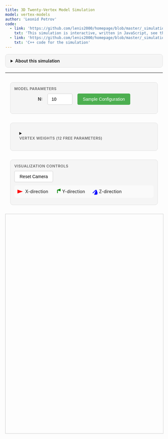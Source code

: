 ```yaml
---
title: 3D Twenty-Vertex Model Simulation
model: vertex-models
author: 'Leonid Petrov'
code:
  - link: 'https://github.com/lenis2000/homepage/blob/master/_simulations/vertex_models/2025-08-29-3d-20vertex.md'
    txt: 'This simulation is interactive, written in JavaScript, see the source code of this page at the link'
  - link: 'https://github.com/lenis2000/homepage/blob/master/_simulations/vertex_models/2025-08-29-3d-20vertex.cpp'
    txt: 'C++ code for the simulation'
---
```


<style>
  /* Interface container and responsive layout */
  .interface-container {
    display: grid;
    gap: 16px;
    padding: 16px;
    max-width: 1400px;
    margin: 0 auto;
  }

  /* Desktop layout */
  @media (min-width: 768px) {
    .interface-container {
      grid-template-columns: repeat(2, 1fr);
    }

    .control-group.full-width,
    .full-width {
      grid-column: 1 / -1;
    }
  }

  /* Mobile layout */
  @media (max-width: 767px) {
    .interface-container {
      grid-template-columns: 1fr;
    }
  }

  /* Visual grouping */
  .control-group {
    background: #f5f5f5;
    border: 1px solid #e0e0e0;
    border-radius: 8px;
    padding: 12px;
    margin-bottom: 12px;
  }

  .control-group-title {
    font-size: 12px;
    font-weight: 600;
    color: #666;
    margin-bottom: 8px;
    text-transform: uppercase;
    letter-spacing: 0.5px;
  }

  /* Canvas styling */
  #three-container {
    width: 100%;
    max-width: 1200px;
    height: 700px;
    margin: 0 auto;
    border: 1px solid #ccc;
    display: block;
  }

  /* Parameter grid layout */
  .parameters-grid {
    display: grid;
    grid-template-columns: repeat(3, 1fr);
    gap: 16px;
    margin-bottom: 12px;
    justify-content: center;
  }

  .param-item {
    display: flex;
    flex-direction: column;
    align-items: center;
    gap: 8px;
    padding: 8px;
  }

  .param-item label {
    font-weight: 600;
    font-size: 13px;
    color: #333;
    text-align: center;
    min-height: 20px;
    display: flex;
    align-items: center;
    justify-content: center;
  }

  .param-item input {
    width: 80px;
    text-align: center;
  }

  .button-row {
    display: flex;
    gap: 8px;
    flex-wrap: wrap;
  }

  /* Consistent input styling */
  input[type="number"],
  input[type="range"],
  select {
    height: 36px;
    padding: 0 12px;
    border: 1px solid #d0d0d0;
    border-radius: 4px;
    font-size: 14px;
    transition: border-color 0.2s;
  }

  input[type="range"] {
    padding: 0;
  }

  input[type="number"]:focus,
  select:focus {
    outline: none;
    border-color: #4CAF50;
  }

  /* Button improvements */
  button {
    height: 36px;
    padding: 0 16px;
    border: 1px solid #d0d0d0;
    border-radius: 4px;
    background: white;
    font-size: 14px;
    cursor: pointer;
    transition: all 0.2s;
    white-space: nowrap;
  }

  button:hover {
    background: #f5f5f5;
    border-color: #999;
  }

  button:active {
    background: #e0e0e0;
  }

  /* Primary action buttons */
  button.primary {
    background: #4CAF50;
    color: white;
    border-color: #4CAF50;
  }

  button.primary:hover {
    background: #45a049;
  }

  /* Progress bar */
  .progress-container {
    width: 100%;
    height: 20px;
    background: #f0f0f0;
    border-radius: 10px;
    overflow: hidden;
    margin: 10px 0;
    display: none;
  }

  .progress-bar {
    height: 100%;
    background: #4CAF50;
    width: 0%;
    transition: width 0.3s ease;
  }

  /* T-slider styling */
  .slider-container {
    display: flex;
    align-items: center;
    gap: 10px;
    margin: 10px 0;
  }

  .slider-container label {
    font-weight: 500;
  }

  .slider-container input[type="range"] {
    flex: 1;
  }

  .slider-value {
    min-width: 40px;
    text-align: center;
    font-weight: 600;
  }

  /* Legend */
  .legend {
    display: flex;
    gap: 20px;
    margin: 10px 0;
    padding: 10px;
    background: #fafafa;
    border-radius: 8px;
    flex-wrap: wrap;
  }

  .legend-item {
    display: flex;
    align-items: center;
    gap: 5px;
  }

  .arrow-icon {
    width: 20px;
    height: 20px;
  }

  /* Mobile optimizations */
  @media (max-width: 767px) {
    .parameters-grid {
      grid-template-columns: repeat(2, 1fr);
      gap: 12px;
    }
    
    .param-item label {
      font-size: 12px;
    }
    
    .param-item input {
      width: 70px;
    }
    
    #three-container {
      height: 400px;
    }
  }

  /* Very small screens */
  @media (max-width: 480px) {
    .parameters-grid {
      grid-template-columns: 1fr;
    }
    
    .param-item input {
      width: 100px;
    }
  }

  /* Vertex configuration display */
  .vertex-config-display {
    font-family: monospace;
    font-size: 11px;
    background: #f8f8f8;
    padding: 8px;
    border-radius: 4px;
    margin-top: 10px;
    max-height: 200px;
    overflow-y: auto;
  }

  /* Details styling */
  details {
    border: 1px solid #e0e0e0;
    border-radius: 8px;
    overflow: hidden;
    margin-bottom: 16px;
  }

  details > summary {
    padding: 12px 16px;
    background: #f5f5f5;
    font-weight: 600;
    cursor: pointer;
    user-select: none;
  }

  details[open] > summary {
    border-bottom: 1px solid #e0e0e0;
  }

  details > .content {
    padding: 16px;
    background: white;
  }
</style>

<script src="/js/three.min.js"></script>
<script src="/js/OrbitControls.js"></script>
<script src="/js/2025-08-29-3d-20vertex.js"></script>

<details id="about-simulation-details">
<summary>About this simulation</summary>
<div class="content">

This simulation demonstrates the <strong>twenty-vertex model</strong> introduced by Bufetov and Zografos (work in progress).
The model consists of a 3D lattice where arrows are placed on edges, always pointing in positive coordinate directions.
Each vertex has 8 possible incoming arrow configurations and 8 possible outgoing configurations, with conservation of arrow count through each vertex.

<br><br>
The model has 20 vertex types: 2 deterministic (000→000 and 111→111) and 18 stochastic configurations with tuneable weights.
The sampling proceeds in time slices where t = x + y + z, with boundary conditions: empty in xz and yz planes, full in xy plane.

</div>
</details>

---

<!-- Controls for the simulation -->
<div class="interface-container">

<!-- Main Parameters -->
<div class="control-group full-width">
  <div class="control-group-title">Model Parameters</div>
  <div style="display: flex; align-items: center; justify-content: center; gap: 16px; margin-bottom: 16px;">
    <label for="N" style="font-weight: 600; color: #333;">N:</label>
    <input type="number" id="N" value="10" min="2" max="300" style="width: 80px;">
    <button id="sample" class="primary">Sample Configuration</button>
  </div>
  <div class="progress-container" id="progress-container">
    <div class="progress-bar" id="progress-bar"></div>
  </div>
</div>

<!-- Vertex Weights -->
<details class="control-group full-width">
  <summary><div class="control-group-title">Vertex Weights (12 Free Parameters)</div></summary>
  <div class="content">
    <div class="parameters-grid">
      <div class="param-item">
        <label for="w0">100→100:</label>
        <input type="number" id="w0" value="0.333" step="0.001" min="0" style="width: 80px;">
      </div>
      <div class="param-item">
        <label for="w1">100→010:</label>
        <input type="number" id="w1" value="0.333" step="0.001" min="0" style="width: 80px;">
      </div>
      <div class="param-item">
        <label for="w2">010→100:</label>
        <input type="number" id="w2" value="0.333" step="0.001" min="0" style="width: 80px;">
      </div>
      <div class="param-item">
        <label for="w3">010→010:</label>
        <input type="number" id="w3" value="0.333" step="0.001" min="0" style="width: 80px;">
      </div>
      <div class="param-item">
        <label for="w4">001→100:</label>
        <input type="number" id="w4" value="0.333" step="0.001" min="0" style="width: 80px;">
      </div>
      <div class="param-item">
        <label for="w5">001→010:</label>
        <input type="number" id="w5" value="0.333" step="0.001" min="0" style="width: 80px;">
      </div>
      <div class="param-item">
        <label for="w6">110→110:</label>
        <input type="number" id="w6" value="0.333" step="0.001" min="0" style="width: 80px;">
      </div>
      <div class="param-item">
        <label for="w7">110→101:</label>
        <input type="number" id="w7" value="0.333" step="0.001" min="0" style="width: 80px;">
      </div>
      <div class="param-item">
        <label for="w8">101→110:</label>
        <input type="number" id="w8" value="0.333" step="0.001" min="0" style="width: 80px;">
      </div>
      <div class="param-item">
        <label for="w9">101→101:</label>
        <input type="number" id="w9" value="0.333" step="0.001" min="0" style="width: 80px;">
      </div>
      <div class="param-item">
        <label for="w10">011→110:</label>
        <input type="number" id="w10" value="0.333" step="0.001" min="0" style="width: 80px;">
      </div>
      <div class="param-item">
        <label for="w11">011→101:</label>
        <input type="number" id="w11" value="0.333" step="0.001" min="0" style="width: 80px;">
      </div>
    </div>
    <div style="margin-top: 10px; font-size: 12px; color: #666;">
      Note: These 12 parameters, along with sum-to-one constraints, determine all 18 stochastic vertex weights.
      The notation abc→def means incoming arrows from directions (x,y,z) and outgoing to (x,y,z), where 1=arrow present.
    </div>
  </div>
</details>

<!-- Visualization Controls -->
<div class="control-group full-width">
  <div class="control-group-title">Visualization Controls</div>
  <div class="button-row">
    <button id="reset-camera">Reset Camera</button>
  </div>
  <div class="legend">
    <div class="legend-item">
      <svg class="arrow-icon" viewBox="0 0 20 20">
        <line x1="5" y1="10" x2="15" y2="10" stroke="red" stroke-width="2" marker-end="url(#arrowhead-x)"/>
        <defs>
          <marker id="arrowhead-x" markerWidth="10" markerHeight="7" refX="9" refY="3.5" orient="auto">
            <polygon points="0 0, 10 3.5, 0 7" fill="red"/>
          </marker>
        </defs>
      </svg>
      <span>X-direction</span>
    </div>
    <div class="legend-item">
      <svg class="arrow-icon" viewBox="0 0 20 20">
        <line x1="10" y1="15" x2="10" y2="5" stroke="green" stroke-width="2" marker-end="url(#arrowhead-y)"/>
        <defs>
          <marker id="arrowhead-y" markerWidth="7" markerHeight="10" refX="3.5" refY="1" orient="auto">
            <polygon points="0 10, 3.5 0, 7 10" fill="green"/>
          </marker>
        </defs>
      </svg>
      <span>Y-direction</span>
    </div>
    <div class="legend-item">
      <svg class="arrow-icon" viewBox="0 0 20 20">
        <line x1="5" y1="15" x2="15" y2="5" stroke="blue" stroke-width="2" marker-end="url(#arrowhead-z)"/>
        <defs>
          <marker id="arrowhead-z" markerWidth="10" markerHeight="10" refX="9" refY="3" orient="auto">
            <polygon points="0 7, 10 3, 7 10" fill="blue"/>
          </marker>
        </defs>
      </svg>
      <span>Z-direction</span>
    </div>
  </div>
</div>

</div> <!-- End interface-container -->

<!-- 3D Visualization -->
<div id="three-container">
  <canvas id="three-canvas"></canvas>
</div>

<script>
// Check if Module is defined before setting onRuntimeInitialized
if (typeof Module === 'undefined') {
    console.error('Module is not defined. Make sure the WASM JavaScript file is loaded correctly.');
    window.Module = { onRuntimeInitialized: function() {} };
}

Module.onRuntimeInitialized = async function() {
    // WASM Interface Class
    class WASMInterface {
        constructor() {
            this.ready = false;
            this.N = 10;
            this.weights = new Float64Array(12);
            this.weights.fill(1.0/3.0);
            this.arrows = new Uint32Array(); // Will hold packed arrow data
            this.filledCubes = new Uint32Array(); // Will hold packed cube data
        }

        async initialize() {
            if (typeof Module === 'undefined') {
                throw new Error('Module is not defined. WASM JavaScript file may not be loaded.');
            }
            if (typeof Module.cwrap !== 'function') {
                throw new Error('Module.cwrap is not a function. WASM module may not be properly initialized.');
            }

            // Wrap exported functions
            this.initializeModel = Module.cwrap('initializeModel', 'number', ['number', 'number'], {async: true});
            this.sampleConfiguration = Module.cwrap('sampleConfiguration', 'number', [], {async: true});
            this.exportArrows = Module.cwrap('exportArrows', 'number', [], {async: true});
            this.exportFilledCubes = Module.cwrap('exportFilledCubes', 'number', [], {async: true});
            this.updateWeights = Module.cwrap('updateWeights', 'number', ['number'], {async: true});
            this.freeString = Module.cwrap('freeString', null, ['number']);
            this.getProgress = Module.cwrap('getProgress', 'number', []);

            this.ready = true;
        }

        async initModel(N, weights) {
            if (!this.ready) throw new Error('WASM not ready');

            this.N = N;
            this.weights = weights;

            try {
                // Check if Module._malloc and HEAPF64 are available
                if (typeof Module._malloc !== 'function' || typeof Module.HEAPF64 === 'undefined') {
                    // Use alternative allocation method via ccall
                    const ptr = await Module.ccall('initializeModel', 'number', 
                        ['number', 'array'], 
                        [N, weights],
                        {async: true}
                    );
                    
                    if (!ptr) {
                        throw new Error('initializeModel returned null pointer');
                    }
                    const jsonStr = Module.UTF8ToString(ptr);
                    this.freeString(ptr);

                    const result = JSON.parse(jsonStr);
                    if (result.error) {
                        throw new Error(result.error);
                    }
                    return result;
                } else {
                    // Allocate memory for weights array
                    const weightsPtr = Module._malloc(12 * 8); // 12 doubles
                    const heap64 = new Float64Array(Module.HEAPF64.buffer, weightsPtr, 12);
                    heap64.set(weights);

                    const ptr = await this.initializeModel(N, weightsPtr);
                    Module._free(weightsPtr);

                    if (!ptr) {
                        throw new Error('initializeModel returned null pointer');
                    }
                    const jsonStr = Module.UTF8ToString(ptr);
                    this.freeString(ptr);

                    const result = JSON.parse(jsonStr);
                    if (result.error) {
                        throw new Error(result.error);
                    }

                    return result;
                }
            } catch (error) {
                throw new Error(`Initialization failed: ${error.message}`);
            }
        }

        async sample() {
            if (!this.ready) throw new Error('WASM not ready');

            try {
                const ptr = await this.sampleConfiguration();
                const jsonStr = Module.UTF8ToString(ptr);
                this.freeString(ptr);

                const result = JSON.parse(jsonStr);
                if (result.error) {
                    throw new Error(result.error);
                }

                // Get arrow and cube data
                await this.refreshArrows();
                await this.refreshFilledCubes(); // Also fetch cube data
                return result;
            } catch (error) {
                throw new Error(`Sampling failed: ${error.message}`);
            }
        }

        async refreshArrows() {
            try {
                const ptr = await this.exportArrows();
                const jsonStr = Module.UTF8ToString(ptr);
                this.freeString(ptr);

                const result = JSON.parse(jsonStr);
                if (result.ptr && result.count > 0) {
                    // Create a view into the WASM heap for the arrow data
                    this.arrows = new Uint32Array(Module.HEAPU32.buffer, result.ptr, result.count);
                } else {
                    this.arrows = new Uint32Array(); // Empty
                }
            } catch (error) {
                console.error('Failed to refresh arrows:', error);
                this.arrows = new Uint32Array();
            }
        }

        async refreshFilledCubes() {
            try {
                const ptr = await this.exportFilledCubes();
                const jsonStr = Module.UTF8ToString(ptr);
                this.freeString(ptr);

                const result = JSON.parse(jsonStr);
                if (result.ptr && result.count > 0) {
                    this.filledCubes = new Uint32Array(Module.HEAPU32.buffer, result.ptr, result.count);
                } else {
                    this.filledCubes = new Uint32Array();
                }
            } catch (error) {
                console.error('Failed to refresh filled cubes:', error);
                this.filledCubes = new Uint32Array();
            }
        }

        async updateWeightsWasm(weights) {
            if (!this.ready) throw new Error('WASM not ready');

            this.weights = weights;

            try {
                // Check if Module._malloc and HEAPF64 are available
                if (typeof Module._malloc !== 'function' || typeof Module.HEAPF64 === 'undefined') {
                    // Use alternative allocation method via ccall
                    const ptr = await Module.ccall('updateWeights', 'number', 
                        ['array'], 
                        [weights],
                        {async: true}
                    );
                    
                    const jsonStr = Module.UTF8ToString(ptr);
                    this.freeString(ptr);

                    const result = JSON.parse(jsonStr);
                    if (result.error) {
                        throw new Error(result.error);
                    }
                    return result;
                } else {
                    // Allocate memory for weights array
                    const weightsPtr = Module._malloc(12 * 8); // 12 doubles
                    const heap64 = new Float64Array(Module.HEAPF64.buffer, weightsPtr, 12);
                    heap64.set(weights);

                    const ptr = await this.updateWeights(weightsPtr);
                    Module._free(weightsPtr);

                    const jsonStr = Module.UTF8ToString(ptr);
                    this.freeString(ptr);

                    const result = JSON.parse(jsonStr);
                    if (result.error) {
                        throw new Error(result.error);
                    }

                    return result;
                }
            } catch (error) {
                throw new Error(`Weight update failed: ${error.message}`);
            }
        }

        getArrows() {
            return this.arrows; // This is now a Uint32Array
        }

        getFilledCubes() {
            return this.filledCubes; // Add this new getter
        }
    }


    // 3D Visualizer
    class Visualizer3D {
        constructor(container) {
            this.container = container;
            this.N = 10;
            
            // Three.js setup
            this.scene = new THREE.Scene();
            this.scene.background = new THREE.Color(0xffffff);

            // Camera
            this.camera = new THREE.PerspectiveCamera(
                45,
                container.clientWidth / container.clientHeight,
                0.1,
                1000
            );
            this.camera.position.set(30, 30, 30);
            this.camera.lookAt(0, 0, 0);

            // Renderer
            this.renderer = new THREE.WebGLRenderer({
                canvas: document.getElementById('three-canvas'),
                antialias: true
            });
            this.renderer.setSize(container.clientWidth, container.clientHeight);

            // Controls
            this.controls = new THREE.OrbitControls(this.camera, this.renderer.domElement);
            this.controls.enableDamping = true;
            this.controls.dampingFactor = 0.05;

            // Lighting
            const ambientLight = new THREE.AmbientLight(0xffffff, 0.6);
            this.scene.add(ambientLight);

            const directionalLight = new THREE.DirectionalLight(0xffffff, 0.4);
            directionalLight.position.set(10, 10, 10);
            this.scene.add(directionalLight);

            // Arrow group
            this.arrowGroup = new THREE.Group();
            this.scene.add(this.arrowGroup);

            // Grid helper
            this.gridHelper = new THREE.GridHelper(20, 20, 0x888888, 0xcccccc);
            this.scene.add(this.gridHelper);

            // Handle window resize
            window.addEventListener('resize', () => this.handleResize());

            // Start animation loop
            this.animate();
        }

        handleResize() {
            const width = this.container.clientWidth;
            const height = this.container.clientHeight;

            this.camera.aspect = width / height;
            this.camera.updateProjectionMatrix();

            this.renderer.setSize(width, height);
        }

        draw(arrows, filledCubes, N) {
            this.N = N;

            // Clear existing arrows
            while(this.arrowGroup.children.length > 0) {
                const child = this.arrowGroup.children[0];
                if (child.geometry) child.geometry.dispose();
                if (child.material) child.material.dispose();
                this.arrowGroup.remove(child);
            }

            // Create line geometry for all arrows
            const vertices = [];
            const colors = [];

            // Add lines
            for (const packedArrow of arrows) {
                // Unpack data
                const x = (packedArrow >> 22) & 0x3FF;
                const y = (packedArrow >> 12) & 0x3FF;
                const z = (packedArrow >> 2) & 0x3FF;
                const dir = packedArrow & 0x3;

                let startPos = new THREE.Vector3(x, z, y); // Note y/z swap for THREE.js coordinate system
                let endPos = startPos.clone();

                if (dir === 0) { // X direction
                    endPos.x += 1;
                } else if (dir === 1) { // Y direction
                    endPos.z += 1;
                } else { // Z direction
                    endPos.y += 1;
                }

                // Add vertices
                vertices.push(startPos.x, startPos.y, startPos.z);
                vertices.push(endPos.x, endPos.y, endPos.z);

                // Add colors for both vertices
                let color = new THREE.Color();
                if (dir === 0) {
                    color.setRGB(1, 0, 0); // Red for X
                } else if (dir === 1) {
                    color.setRGB(0, 1, 0); // Green for Y
                } else {
                    color.setRGB(0, 0, 1); // Blue for Z
                }
                
                colors.push(color.r, color.g, color.b);
                colors.push(color.r, color.g, color.b);
            }

            // Create geometry for lines
            const lineGeometry = new THREE.BufferGeometry();
            lineGeometry.setAttribute('position', new THREE.Float32BufferAttribute(vertices, 3));
            lineGeometry.setAttribute('color', new THREE.Float32BufferAttribute(colors, 3));

            // Create material for lines
            const lineMaterial = new THREE.LineBasicMaterial({ 
                vertexColors: true,
                linewidth: 2
            });

            // Create line segments
            const lines = new THREE.LineSegments(lineGeometry, lineMaterial);
            this.arrowGroup.add(lines);

            // Add cubes from C++ detection
            this.addCubes(filledCubes);

            // Center the view
            const center = N / 2;
            this.arrowGroup.position.set(-center, 0, -center);
            this.controls.target.set(0, center/2, 0);
            this.controls.update();
        }

        addCubes(filledCubes) {
            if (filledCubes.length === 0) return;

            // Use InstancedMesh for performance with many cubes
            const cubeGeometry = new THREE.BoxGeometry(1.0, 1.0, 1.0);
            const cubeMaterial = new THREE.MeshPhongMaterial({
                color: 0xffff00,
                transparent: true,
                opacity: 0.3
            });
            const cubeMesh = new THREE.InstancedMesh(cubeGeometry, cubeMaterial, filledCubes.length);

            const matrix = new THREE.Matrix4();
            for (let i = 0; i < filledCubes.length; i++) {
                const packedCube = filledCubes[i];
                // Unpack: x(10 bits), y(10 bits), z(10 bits)
                const x = (packedCube >> 20) & 0x3FF;
                const y = (packedCube >> 10) & 0x3FF;
                const z = packedCube & 0x3FF;
                
                // Position cube at center of the 1x1x1 cell
                matrix.setPosition(x + 0.5, z + 0.5, y + 0.5); // y/z swap
                cubeMesh.setMatrixAt(i, matrix);
            }
            
            this.arrowGroup.add(cubeMesh);
        }

        animate() {
            requestAnimationFrame(() => this.animate());
            this.controls.update();
            this.renderer.render(this.scene, this.camera);
        }

        resetCamera() {
            this.camera.position.set(30, 30, 30);
            this.controls.target.set(0, this.N/4, 0);
            this.controls.update();
        }
    }

    // Main application
    const wasmInterface = new WASMInterface();
    const viz3D = new Visualizer3D(document.getElementById('three-container'));
    
    let progressInterval = null;

    // Initialize WASM
    async function init() {
        try {
            await wasmInterface.initialize();
            console.log('WASM initialized successfully');
            
            // Initialize with default parameters
            const weights = new Float64Array(12);
            weights.fill(1.0/3.0);
            await wasmInterface.initModel(10, weights);
            
            // Initial sample
            await sampleAndDraw();
        } catch (error) {
            console.error('Failed to initialize WASM:', error);
            alert('Failed to initialize simulation. Please refresh the page.');
        }
    }

    // Sample and draw
    async function sampleAndDraw() {
        try {
            // Show progress bar
            const progressContainer = document.getElementById('progress-container');
            const progressBar = document.getElementById('progress-bar');
            progressContainer.style.display = 'block';
            progressBar.style.width = '0%';

            // Start progress monitoring
            progressInterval = setInterval(() => {
                const progress = wasmInterface.getProgress();
                progressBar.style.width = progress + '%';
            }, 100);

            // Sample configuration
            await wasmInterface.sample();

            // Stop progress monitoring
            clearInterval(progressInterval);
            progressBar.style.width = '100%';
            setTimeout(() => {
                progressContainer.style.display = 'none';
            }, 500);

            // Draw
            const arrows = wasmInterface.getArrows();
            const filledCubes = wasmInterface.getFilledCubes(); // Get cube data
            const N = wasmInterface.N;

            viz3D.draw(arrows, filledCubes, N); // Always use 3D view
        } catch (error) {
            console.error('Sampling failed:', error);
            alert('Sampling failed: ' + error.message);
            clearInterval(progressInterval);
            document.getElementById('progress-container').style.display = 'none';
        }
    }

    // Event handlers
    document.getElementById('sample').addEventListener('click', async () => {
        // Get current parameters
        const N = parseInt(document.getElementById('N').value);
        const weights = new Float64Array(12);
        for (let i = 0; i < 12; i++) {
            weights[i] = parseFloat(document.getElementById('w' + i).value);
        }
        
        
        try {
            // Reinitialize with current parameters
            await wasmInterface.initModel(N, weights);
            // Sample new configuration
            await sampleAndDraw();
        } catch (error) {
            console.error('Sampling failed:', error);
            alert('Sampling failed: ' + error.message);
        }
    });


    document.getElementById('reset-camera').addEventListener('click', () => {
        viz3D.resetCamera();
    });


    // Initialize on load
    init();
};
</script>